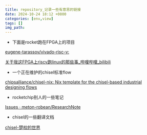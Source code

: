 ```yaml
---
title: repository_记录一些有意思的链接
date: 2024-10-24 18:12 +0800
categories: [env,view]
tags: []
img_path: 
---
```


- 下面是rocket跑在FPGA上的项目

[eugene-tarassov/vivado-risc-v:](https://github.com/eugene-tarassov/vivado-risc-v)

[关于我这FPGA上riscv跑linux的那些事_哔哩哔哩_bilibili](https://www.bilibili.com/video/BV1rW4y1m7zW?buvid=XU410344CF5F8471D1A2DB5BDBB01F911876B&from_spmid=search.search-result.0.0&is_story_h5=false&mid=SpWdfJnXf8RqKkxcdMP6CA%3D%3D&plat_id=114&share_from=ugc&share_medium=android_i&share_plat=android&share_session_id=71ce5575-ee8a-463d-90e5-48de22292520&share_source=COPY&share_tag=s_i&spmid=united.player-video-detail.0.0&timestamp=1729696112&unique_k=ZV01knN&up_id=108539433&vd_source=aaf91522adc6826d87c67900ed8b01d9)

- 一个正在维护的chisel标准flow

[chipsalliance/chisel-nix: Nix template for the chisel-based industrial designing flows](https://github.com/chipsalliance/chisel-nix/tree/master)

- rocketchip别人的一些笔记

[Issues · meton-robean/ResearchNote](https://github.com/meton-robean/ResearchNote/issues)

- chisel的一些翻译文档

[chisel-楚权的世界](https://chuquan.me/categories/%E7%BF%BB%E8%AF%91/)